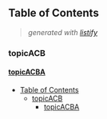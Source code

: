 <!-- start listify -->

Table of Contents
-----------
  > *generated with [listify](https://github.com/ifuture-pro/listify)*

### topicACB

#### [topicACBA](topicA/topicAC/topicACB/topicACBA.md#topicacba)

   - [Table of Contents](topicA/topicAC/topicACB/topicACBA.md#table-of-contents)
     - [topicACB](topicA/topicAC/topicACB/topicACBA.md#topicacb)
       - [topicACBA](topicA/topicAC/topicACB/topicACBA.md#topicacba)
<!-- end listify -->



